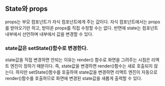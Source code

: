 ## State와 props

props는 부모 컴포넌트가 자식 컴포넌트에게 주는 값이다. 자식 컴포넌트에서는 props를 받아오기만 하고, 받아온 props를 직접 수정할 수는 없다. 반면에 state는 컴포넌트 내부에서 선언하며 내부에서 값을 변경할 수 있다.

### state값은 setState()함수로 변경한다.
state값을 직접 변경하면 안되는 이유는 render() 함수로 화면을 그려주는 시점은 리액트 엔진이 정하기 때문이다. 즉, state값을 변경하면 render()함수는 새로 호출되지 않는다. 하지만 setState()함수를 호출하여 state값을 변경하면 리액트 엔진이 자동으로 render()함수를 호출하므로 화면에 변경된 state값을 새롭게 출력할 수 있다.